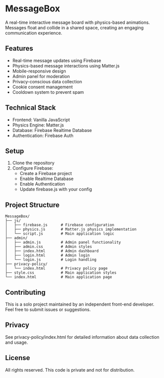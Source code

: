 # MessageBox

A real-time interactive message board with physics-based animations. Messages float and collide in a shared space, creating an engaging communication experience.

## Features

- Real-time message updates using Firebase
- Physics-based message interactions using Matter.js
- Mobile-responsive design
- Admin panel for moderation
- Privacy-conscious data collection
- Cookie consent management
- Cooldown system to prevent spam

## Technical Stack

- Frontend: Vanilla JavaScript
- Physics Engine: Matter.js
- Database: Firebase Realtime Database
- Authentication: Firebase Auth

## Setup

1. Clone the repository
2. Configure Firebase:
   - Create a Firebase project
   - Enable Realtime Database
   - Enable Authentication
   - Update firebase.js with your config

## Project Structure


```
MessageBox/
├── js/
│   ├── firebase.js      # Firebase configuration
│   ├── physics.js       # Matter.js physics implementation
│   └── script.js        # Main application logic
├── admin/
│   ├── admin.js         # Admin panel functionality
│   ├── admin.css        # Admin styles
│   ├── index.html       # Admin dashboard
│   ├── login.html       # Admin login
│   └── login.js         # Login handling
├── privacy-policy/
│   └── index.html       # Privacy policy page
├── style.css            # Main application styles
└── index.html           # Main application page

```

## Contributing

This is a solo project maintained by an independent front-end developer. Feel free to submit issues or suggestions.

## Privacy

See privacy-policy/index.html for detailed information about data collection and usage.

## License

All rights reserved. This code is private and not for distribution.
